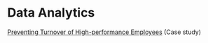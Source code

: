 # Data Analytics

[Preventing Turnover of High-performance Employees](https://github.com/martina-torce/data-analytics/tree/main/Preventing%20Turnover%20of%20High-performance%20Employees) (Case study)
